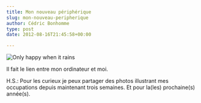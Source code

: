 ```yaml
---
title: Mon nouveau périphérique
slug: mon-nouveau-peripherique
author: Cédric Bonhomme
type: post
date: 2012-08-16T21:45:58+00:00

---
```

![Only happy when it rains](/images/blog/2012/08/20120816T231945.jpg)

Il fait le lien entre mon ordinateur et moi.

H.S.: Pour les curieux je peux partager des photos illustrant mes occupations
depuis maintenant trois semaines. Et pour la(les) prochaine(s) année(s).